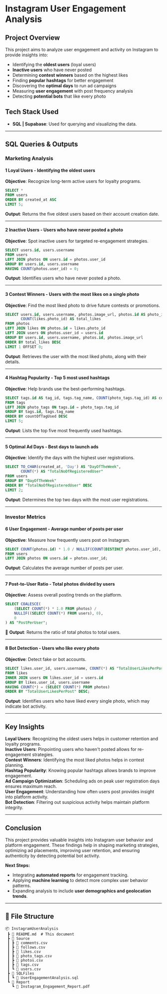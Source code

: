 # Instagram User Engagement Analysis

## Project Overview
This project aims to analyze user engagement and activity on Instagram to provide insights into:
- Identifying the **oldest users** (loyal users)
- **Inactive users** who have never posted
- Determining **contest winners** based on the highest likes
- Finding **popular hashtags** for better engagement
- Discovering the **optimal days** to run ad campaigns
- Measuring **user engagement** with post frequency analysis
- Detecting **potential bots** that like every photo

## Tech Stack Used
- **SQL | Supabase**: Used for querying and visualizing the data.

---

## SQL Queries & Outputs

### **Marketing Analysis**

#### **1️ Loyal Users** - Identifying the oldest users
**Objective**: Recognize long-term active users for loyalty programs.
```sql
SELECT * 
FROM users 
ORDER BY created_at ASC 
LIMIT 5;
```
**Output**: Returns the five oldest users based on their account creation date.

---

#### **2️ Inactive Users** - Users who have never posted a photo  
**Objective**: Spot inactive users for targeted re-engagement strategies.
```sql
SELECT users.id, users.username 
FROM users 
LEFT JOIN photos ON users.id = photos.user_id 
GROUP BY users.id, users.username 
HAVING COUNT(photos.user_id) = 0;
```
**Output**: Identifies users who have never posted a photo.

---

#### **3️ Contest Winners** - Users with the most likes on a single photo  
**Objective**: Find the most liked photo to drive future contests or promotions.
```sql
SELECT users.id, users.username, photos.image_url, photos.id AS photo_id, 
       COUNT(likes.photo_id) AS total_likes 
FROM photos 
LEFT JOIN likes ON photos.id = likes.photo_id 
LEFT JOIN users ON photos.user_id = users.id 
GROUP BY users.id, users.username, photos.id, photos.image_url 
ORDER BY total_likes DESC 
LIMIT 1 OFFSET 0;
```
**Output**: Retrieves the user with the most liked photo, along with their details.

---

#### **4️ Hashtag Popularity** - Top 5 most used hashtags  
**Objective**: Help brands use the best-performing hashtags.
```sql
SELECT tags.id AS tag_id, tags.tag_name, COUNT(photo_tags.tag_id) AS countOfTagUsed 
FROM tags 
LEFT JOIN photo_tags ON tags.id = photo_tags.tag_id 
GROUP BY tags.id, tags.tag_name 
ORDER BY countOfTagUsed DESC 
LIMIT 5;
```
**Output**: Lists the top five most frequently used hashtags.

---

#### **5️ Optimal Ad Days** - Best days to launch ads  
**Objective**: Identify the days with the highest user registrations.
```sql
SELECT TO_CHAR(created_at, 'Day') AS "DayOfTheWeek", 
       COUNT(*) AS "TotalNoOfRegisteredUser" 
FROM users 
GROUP BY "DayOfTheWeek" 
ORDER BY "TotalNoOfRegisteredUser" DESC 
LIMIT 2;
```
**Output**: Determines the top two days with the most user registrations.

---

### **Investor Metrics**

#### **6️ User Engagement** - Average number of posts per user  
**Objective**: Measure how frequently users post on Instagram.
```sql
SELECT COUNT(photos.id) * 1.0 / NULLIF(COUNT(DISTINCT photos.user_id), 0) AS "AverageOfPostPerUser" 
FROM users 
LEFT JOIN photos ON users.id = photos.user_id;
```
**Output**: Calculates the average number of posts per user.

---

#### **7️ Post-to-User Ratio** - Total photos divided by users  
**Objective**: Assess overall posting trends on the platform.
```sql
SELECT COALESCE(
    (SELECT COUNT(*) * 1.0 FROM photos) / 
    NULLIF((SELECT COUNT(*) FROM users), 0), 
    0
) AS "PostPerUser";
```
📌 **Output**: Returns the ratio of total photos to total users.

---

#### **8️ Bot Detection** - Users who like every photo  
**Objective**: Detect fake or bot accounts.
```sql
SELECT likes.user_id, users.username, COUNT(*) AS "TotalUserLikesPerPost" 
FROM likes 
INNER JOIN users ON likes.user_id = users.id 
GROUP BY likes.user_id, users.username 
HAVING COUNT(*) = (SELECT COUNT(*) FROM photos) 
ORDER BY "TotalUserLikesPerPost" DESC;
```
**Output**: Identifies users who have liked every single photo, which may indicate bot activity.

---

## **Key Insights**
**Loyal Users**: Recognizing the oldest users helps in customer retention and loyalty programs.  
**Inactive Users**: Pinpointing users who haven't posted allows for re-engagement strategies.  
**Contest Winners**: Identifying the most liked photos helps in contest planning.  
**Hashtag Popularity**: Knowing popular hashtags allows brands to improve engagement.  
**Ad Campaign Optimization**: Scheduling ads on peak user registration days ensures maximum reach.  
**User Engagement**: Understanding how often users post provides insight into platform activity.  
**Bot Detection**: Filtering out suspicious activity helps maintain platform integrity.  

---

## **Conclusion**
This project provides valuable insights into Instagram user behavior and platform engagement. These findings help in shaping marketing strategies, optimizing ad placements, improving user retention, and ensuring authenticity by detecting potential bot activity.

**Next Steps:**
- Integrating **automated reports** for engagement tracking.
- Applying **machine learning** to detect more complex user behavior patterns.
- Expanding analysis to include **user demographics and geolocation trends**.

---
## 📂 **File Structure**
```
📦 InstagramUserAnalysis
 ┣ 📜 README.md  # This document
 ┣ 📂 Source
 ┃ ┣ 📜 comments.csv
 ┃ ┣ 📜 follows.csv
 ┃ ┣ 📜 likes.csv
 ┃ ┣ 📜 photo_tags.csv
 ┃ ┣ 📜 photos.csv
 ┃ ┣ 📜 tags.csv
 ┃ ┗ 📜 users.csv
 ┣ 📂 SQLFiles
 ┃ ┗ 📜 UserEngagementAnalysis.sql
 ┗ 📂 Report
   ┗ 📜 Instagram_Engagement_Report.pdf
```

